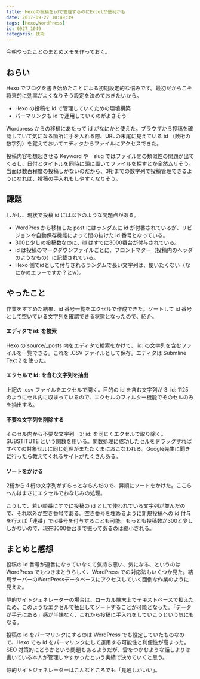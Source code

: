 ```yaml
---
title: Hexoの投稿をidで管理するのにExcelが便利かも
date: 2017-09-27 10:49:39
tags: [Hexo,WordPress]
id: 0927_1049
categoris: 技術
---
```


今朝やったことのまとめメモを作っておく。<!--more-->

## ねらい

Hexo でブログを書き始めたことによる初期設定的な悩みです。最初だからこそ将来的に効率がよくなりそう設定を決めておきたいから。


- Hexo の投稿を id で管理していくための環境構築
- パーマリンクも id で運用していくのがよさそう

Wordpress からの移植にあたって id がなにかと使えた。ブラウザから投稿を確認していて気になる箇所に手を入れる際、URLの末尾に見えている id （数桁の数字列）を覚えておいてエディタからファイルにアクセスできた。

投稿内容を想起させる Keyword や　slug ではファイル間の類似性の問題が出てくるし、日付とタイトルを同時に頭に置いてファイルを探すとか全然ムリそう。当面は数百程度の投稿しかないのだから、3桁までの数字列で投稿管理できるようになれば、投稿の手入れもしやすくなりそう。

## 課題

しかし、現状で投稿 id には以下のような問題点がある。 


- WordPres から移植した post にはランダムに id が付番されているが、リビジョンや自動保存機能によって間の抜けた id 番号となっている。
- 300と少しの投稿数なのに、id はすでに3000番台が付与されている。
- id は投稿のマークダウンファイルごとに、フロントマター（投稿内のヘッダのようなもの）に記載されている。
- Hexo 側でidとして付与されるランダムで長い文字列は、使いたくない（なにかのエラーですか？とw）。


## やったこと

作業をすすめた結果、id 番号一覧をエクセルで作成できた。ソートして id 番号として空いている文字列を確認できる状態となったので、紹介。


#### エディタで id: を検索

Hexo の source/_posts 内をエディタで検索をかけて、 id:  の文字列を含むファイルを一覧できる。これを .CSV ファイルとして保存。エディタは Submline Text 2 を使った。

####  エクセルで id: を含む文字列を抽出

上記の .csv ファイルをエクセルで開く。目的の id を含む文字列が 3: id: 1125 のようにセル内に収まっているので、エクセルのフィルター機能でそのセルのみを抽出する。

#### 不要な文字列を削除する

そのセル内から不要な文字列　3: id: を同じくエクセルで取り除く。SUBSTITUTE という関数を用いる。関数処理に成功したセルをドラッグすればすべての対象セルに同じ処理がまたたくまにおこなわれる。Google先生に聞きに行ったら教えてくれるサイトがたくさんある。

#### ソートをかける

2桁から４桁の文字列がずらっとならんだので、昇順にソートをかけた。ここらへんはまさにエクセルでおなじみの処理。

こうして、若い順番にすでに投稿の id として使われている文字列が並んだので、それ以外が空き番号である。空き番号を埋めるように新規投稿への id 付与を行えば「連番」でid番号を付与することも可能。もっとも投稿数が300と少ししかないので、現在3000番台まで振ってあるのは縮小される。


## まとめと感想

投稿の id 番号が連番になっていなくて気持ち悪い、気になる、というのは WordPress でもつきまとうらしく、WordPress での対応法もいくつか見た。結局サーバーのWordPressデータベースにアクセスしていく面倒な作業のように見えた。

静的サイトジェネレーターの場合は、ローカル端末上でテキストベースで扱えたため、このようなエクセルで抽出してソートすることが可能となった。「データが手元にある」感が半端なく、これから投稿に手入れをしていこうという気にもなる。

投稿の id をパーマリンクにするのは WordPress でも設定していたものなので、Hexo でも id  をパーマリンクにして運用する可能性と利便性が高まった。SEO 対策的にどうかという問題もあるようだが、雲をつかむような話しよりは書いている本人が管理しやすかったという実績で決めていくと思う。

静的サイトジェネレーターはこんなところでも「見通しがいい」。
